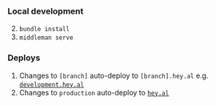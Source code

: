 ### Local development

2. `bundle install`
3. `middleman serve`

### Deploys

1. Changes to `[branch]` auto-deploy to `[branch].hey.al` e.g. [`development.hey.al`](https://staging.hey.al)
2. Changes to `production` auto-deploy to [`hey.al`](https://hey.al)
